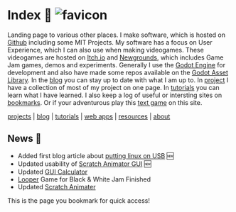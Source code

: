 # Index 🥦 ![favicon](favicon.ico)
Landing page to various other places. I make software, which is hosted on [Github](https://github.com/boukew99) including some MIT Projects. My software has a focus on User Experience, which I can also use when making videogames. These videogames are hosted on [Itch.io](https://howyoudoing.itch.io/) and [Newgrounds](https://howyourdoing.newgrounds.com/), which includes Game Jam games, demos and experiments. Generally I use the [Godot Engine](https://godotengine.org) for development and also have made some repos available on the [Godot Asset Library](https://godotengine.org/asset-library/asset?category=&godot_version=&sort=updated&filter=boukew99). In the [blog](blog) you can stay up to date with what I am up to. In [project](projects) I have a collection of most of my project on one page. In [tutorials](tutorials) you can learn what I have learned. I also keep a log of useful or intersting sites on [bookmarks](bookmarks). Or if your adventurous play this [text game](web_apps/text_adventure) on this site.

[projects](projects.md) | [blog](blog) | [tutorials](tutorials) | [web apps](web_apps) | [resources](resources.md) | [about](about.md) 


## News 📰 
* Added first blog article about [putting linux on USB](blog/linux_on_usb.md) 🆕
* Updated usability of [Scratch Animator GUI](https://github.com/boukew99/scratch_animater/commit/529d77f303c51e972a268d4bce11f75f81636c1a) 🆕
* Updated [GUI Calculator](https://github.com/boukew99/gui_calculator/commit/893f9abad4cd5fd17109b55dc9275cdcc5436551) 
* [Looper](https://howyoudoing.itch.io/looper) Game for Black & White Jam Finished 
* Updated [Scratch Animater](https://github.com/boukew99/scratch_animater)

This is the page you bookmark for quick access!
